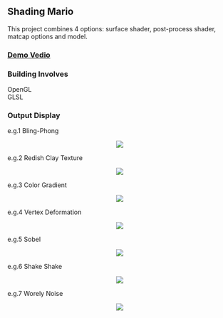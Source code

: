 ## Shading Mario
This project combines 4 options: surface shader, post-process shader, matcap options and model. <br/>
### [Demo Vedio](https://www.youtube.com/watch?v=CzFy145YVHk&list=PLakW95iOzqX0AeSeOd3TueL--OoHxz7vm&index=1)
### Building Involves
OpenGL <br/>
GLSL <br/>
### Output Display
e.g.1 Bling-Phong
<p align="center">
  <img src="https://github.com/HarrietKira/Demos-for-Computer-Graphics/blob/main/Shading%20Mario/Image/1.png">
</p>

e.g.2 Redish Clay Texture
<p align="center">
  <img src="https://github.com/HarrietKira/Demos-for-Computer-Graphics/blob/main/Shading%20Mario/Image/2.png">
</p>

e.g.3 Color Gradient
<p align="center">
  <img src="https://github.com/HarrietKira/Demos-for-Computer-Graphics/blob/main/Shading%20Mario/Image/3.png">
</p>

e.g.4 Vertex Deformation
<p align="center">
  <img src="https://github.com/HarrietKira/Demos-for-Computer-Graphics/blob/main/Shading%20Mario/Image/4.gif">
</p>

e.g.5 Sobel
<p align="center">
  <img src="https://github.com/HarrietKira/Demos-for-Computer-Graphics/blob/main/Shading%20Mario/Image/5.png">
</p>

e.g.6 Shake Shake
<p align="center">
  <img src="https://github.com/HarrietKira/Demos-for-Computer-Graphics/blob/main/Shading%20Mario/Image/6.gif">
</p>

e.g.7 Worely Noise
<p align="center">
  <img src="https://github.com/HarrietKira/Demos-for-Computer-Graphics/blob/main/Shading%20Mario/Image/7.gif">
</p>

